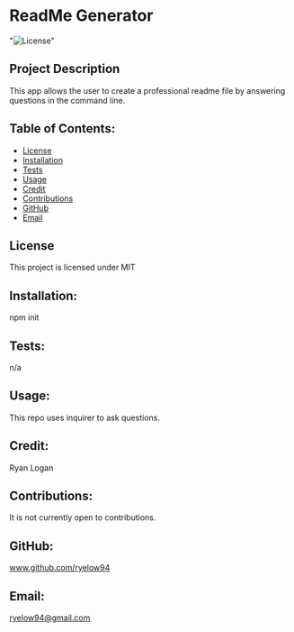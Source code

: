 # ReadMe Generator
"![License](https://img.shields.io/static/v1?label=License&message=MIT&color=BLUE)"

## Project Description 
This app allows the user to create a professional readme file by answering questions in the command line. 

## Table of Contents: 
* [License](#license)
* [Installation](#installation) 
* [Tests](#tests) 
* [Usage](#usage) 
* [Credit](#credit)
* [Contributions](#contributions)
* [GitHub](#github) 
* [Email](#email)

## License 
        
This project is licensed under MIT
 

## Installation: 
npm init 

## Tests: 
n/a 

## Usage: 
This repo uses inquirer to ask questions. 

## Credit: 
Ryan Logan

## Contributions:  
It is not currently open to contributions. 

## GitHub: 
www.github.com/ryelow94 

## Email: 
ryelow94@gmail.com